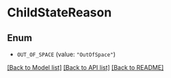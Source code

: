 # ChildStateReason

## Enum


* `OUT_OF_SPACE` (value: `"OutOfSpace"`)


[[Back to Model list]](../README.md#documentation-for-models) [[Back to API list]](../README.md#documentation-for-api-endpoints) [[Back to README]](../README.md)


